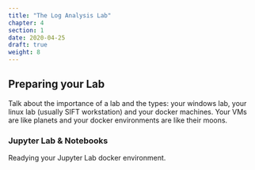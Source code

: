 ```yaml
---
title: "The Log Analysis Lab"
chapter: 4
section: 1
date: 2020-04-25
draft: true
weight: 8
---
```


## Preparing your Lab

Talk about the importance of a lab and the types: your windows lab, your linux lab (usually SIFT workstation) and your docker machines. Your VMs are like planets and your docker environments are like their moons.


### Jupyter Lab & Notebooks

Readying your Jupyter Lab docker environment.
